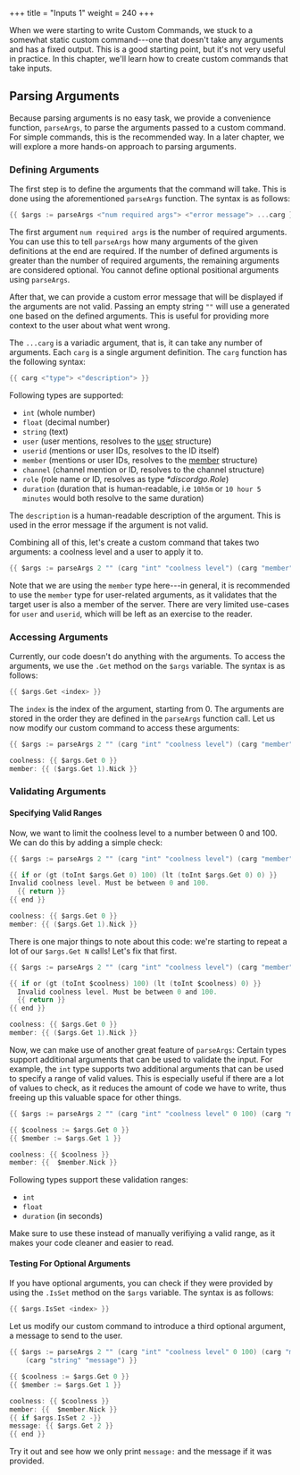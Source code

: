 +++
title = "Inputs 1"
weight = 240
+++

When we were starting to write Custom Commands, we stuck to a somewhat static custom command---one that doesn't take
any arguments and has a fixed output. This is a good starting point, but it's not very useful in practice. In this
chapter, we'll learn how to create custom commands that take inputs.

## Parsing Arguments

Because parsing arguments is no easy task, we provide a convenience function, `parseArgs`, to parse the arguments passed
to a custom command. For simple commands, this is the recommended way. In a later chapter, we will explore a more
hands-on approach to parsing arguments.

### Defining Arguments

The first step is to define the arguments that the command will take. This is done using the aforementioned `parseArgs`
function. The syntax is as follows:

```go
{{ $args := parseArgs <"num required args"> <"error message"> ...carg }}
```

The first argument `num required args` is the number of required arguments. You can use this to tell `parseArgs` how
many arguments of the given definitions at the end are required. If the number of defined arguments is greater than the
number of required arguments, the remaining arguments are considered optional. You cannot define optional positional
arguments using `parseArgs`.

After that, we can provide a custom error message that will be displayed if the arguments are not valid. Passing an
empty string `""` will use a generated one based on the defined arguments. This is useful for providing more context to
the user about what went wrong.

The `...carg` is a variadic argument, that is, it can take any number of arguments.
Each `carg` is a single argument definition. The `carg` function has the following syntax:

```go
{{ carg <"type"> <"description"> }}
```

Following types are supported:

- `int` (whole number)
- `float` (decimal number)
- `string` (text)
- `user` (user mentions, resolves to the [user](https://docs.yagpdb.xyz/reference/templates#user) structure)
- `userid` (mentions or user IDs, resolves to the ID itself)
- `member` (mentions or user IDs, resolves to the [member](https://docs.yagpdb.xyz/reference/templates#member)
 structure)
- `channel` (channel mention or ID, resolves to the channel structure)
- `role` (role name or ID, resolves as type _\*discordgo.Role_)
- `duration` (duration that is human-readable, i.e `10h5m` or `10 hour 5 minutes` would both resolve to the same
   duration)

The `description` is a human-readable description of the argument. This is used in the error message if the argument is
not valid.

Combining all of this, let's create a custom command that takes two arguments: a coolness level and a user to apply it
to.

```go
{{ $args := parseArgs 2 "" (carg "int" "coolness level") (carg "member" "target member") }}
```

Note that we are using the `member` type here---in general, it is recommended to use the `member` type for
user-related arguments, as it validates that the target user is also a member of the server. There are very limited
use-cases for `user` and `userid`, which will be left as an exercise to the reader.

### Accessing Arguments

Currently, our code doesn't do anything with the arguments. To access the arguments, we use the `.Get` method on the
`$args` variable. The syntax is as follows:

```go
{{ $args.Get <index> }}
```

The `index` is the index of the argument, starting from 0. The arguments are stored in the order they are defined in the
`parseArgs` function call. Let us now modify our custom command to access these arguments:

```go
{{ $args := parseArgs 2 "" (carg "int" "coolness level") (carg "member" "target member") }}

coolness: {{ $args.Get 0 }}
member: {{ ($args.Get 1).Nick }}
```

### Validating Arguments

#### Specifying Valid Ranges

Now, we want to limit the coolness level to a number between 0 and 100. We can do this by adding a simple check:

```go
{{ $args := parseArgs 2 "" (carg "int" "coolness level") (carg "member" "target member") }}

{{ if or (gt (toInt $args.Get 0) 100) (lt (toInt $args.Get 0) 0) }}
Invalid coolness level. Must be between 0 and 100.
  {{ return }}
{{ end }}

coolness: {{ $args.Get 0 }}
member: {{ ($args.Get 1).Nick }}
```

There is one major things to note about this code: we're starting to repeat a lot of our `$args.Get N` calls! Let's fix
that first.

```go
{{ $args := parseArgs 2 "" (carg "int" "coolness level") (carg "member" "target member") }}

{{ if or (gt (toInt $coolness) 100) (lt (toInt $coolness) 0) }}
  Invalid coolness level. Must be between 0 and 100.
  {{ return }}
{{ end }}

coolness: {{ $args.Get 0 }}
member: {{ ($args.Get 1).Nick }}
```

Now, we can make use of another great feature of `parseArgs`: Certain types support additional arguments that can be
used to validate the input. For example, the `int` type supports two additional arguments that can be used to specify a
range of valid values. This is especially useful if there are a lot of values to check, as it reduces the amount of code
we have to write, thus freeing up this valuable space for other things.

```go
{{ $args := parseArgs 2 "" (carg "int" "coolness level" 0 100) (carg "member" "target member") }}

{{ $coolness := $args.Get 0 }}
{{ $member := $args.Get 1 }}

coolness: {{ $coolness }}
member: {{  $member.Nick }}
```

Following types support these validation ranges:

- `int`
- `float`
- `duration` (in seconds)

Make sure to use these instead of manually verifiying a valid range, as it makes your code cleaner and easier to read.

#### Testing For Optional Arguments

If you have optional arguments, you can check if they were provided by using the `.IsSet` method on the `$args`
variable. The syntax is as follows:

```go
{{ $args.IsSet <index> }}
```

Let us modify our custom command to introduce a third optional argument, a message to send to the user.

```go
{{ $args := parseArgs 2 "" (carg "int" "coolness level" 0 100) (carg "member" "target member")
    (carg "string" "message") }}

{{ $coolness := $args.Get 0 }}
{{ $member := $args.Get 1 }}

coolness: {{ $coolness }}
member: {{  $member.Nick }}
{{ if $args.IsSet 2 -}}
message: {{ $args.Get 2 }}
{{ end }}
```

Try it out and see how we only print `message:` and the message if it was provided.
